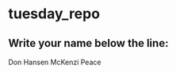 # tuesday_repo

Write your name below the line:
--------------------------------------------------------

Don Hansen
McKenzi Peace
